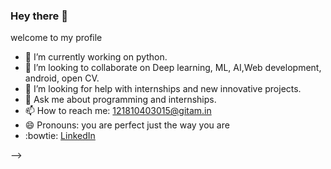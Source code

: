 ### Hey there 👋
welcome to my profile

- 🔭 I’m currently working on python.
- 👯 I’m looking to collaborate on Deep learning, ML, AI,Web development, android, open CV.
- 🤔 I’m looking for help with internships and new innovative projects.
- 💬 Ask me about programming and internships.
- 📫 How to reach me: 121810403015@gitam.in
- 😄 Pronouns: you are perfect just the way you are
- :bowtie:
[LinkedIn](https://www.linkedin.com/in/tanuja-dasari-1b187120a)

-->
